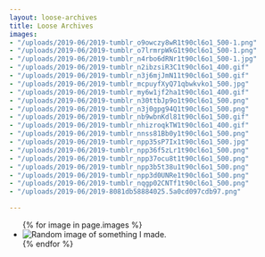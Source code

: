 ```yaml
---
layout: loose-archives
title: Loose Archives
images:
- "/uploads/2019-06/2019-tumblr_o9owczy8wR1t90cl6o1_500-1.png"
- "/uploads/2019-06/2019-tumblr_o7lrmrpWkG1t90cl6o1_500-1.png"
- "/uploads/2019-06/2019-tumblr_n4rbo6dRNr1t90cl6o1_500-1.jpg"
- "/uploads/2019-06/2019-tumblr_n2ibzsiR3C1t90cl6o1_400.gif"
- "/uploads/2019-06/2019-tumblr_n3j6mjJmN11t90cl6o1_500.gif"
- "/uploads/2019-06/2019-tumblr_mcpuyfXyQ71qbwkvko1_500.jpg"
- "/uploads/2019-06/2019-tumblr_my6w1jf2ha1t90cl6o1_400.gif"
- "/uploads/2019-06/2019-tumblr_n30ttbJp9o1t90cl6o1_500.png"
- "/uploads/2019-06/2019-tumblr_n3j0gpg94Q1t90cl6o1_500.png"
- "/uploads/2019-06/2019-tumblr_nb9wbnKdl81t90cl6o1_500.gif"
- "/uploads/2019-06/2019-tumblr_nhizroqkTW1t90cl6o1_400.gif"
- "/uploads/2019-06/2019-tumblr_nnss81Bb0y1t90cl6o1_500.png"
- "/uploads/2019-06/2019-tumblr_npp35sP7Ix1t90cl6o1_500.jpg"
- "/uploads/2019-06/2019-tumblr_npp36f5zLr1t90cl6o1_500.png"
- "/uploads/2019-06/2019-tumblr_npp37ocu8t1t90cl6o1_500.png"
- "/uploads/2019-06/2019-tumblr_npp3b5t38u1t90cl6o1_500.png"
- "/uploads/2019-06/2019-tumblr_npp3d0UNRe1t90cl6o1_500.png"
- "/uploads/2019-06/2019-tumblr_nqgp02CNTf1t90cl6o1_500.png"
- "/uploads/2019-06/2019-8081db58884025.5a0cd097cdb97.png"

---
```

<section>
    <ul>
        {% for image in page.images %}
        <li>
            <img class="lazy" data-src="https://images.weserv.nl?url=https://josecostatorres.github.io{{ image }}&h=600&q=80" src="https://images.weserv.nl?url=https://josecostatorres.github.io{{ image }}&q=25&output=webp" alt="Random image of something I made.">
        </li>
        {% endfor %}
        <script>
            $(function() {
                $('.lazy').Lazy({
                    effect: "fadeIn",
                    effectTime: 50,
                    threshold: 200,
                    scrollDirection: "vertical"
                });
            });
        </script>
    </ul>
</section>

<script>
    function imageSizeDesktop() {
        var images = document.getElementsByTagName("img");
        for (i = 0; i < images.length; i++) {
            var min = 300;
            var max = 400;
            var randomWidth = Math.floor(Math.random() * (max - min + 1) + min);
            images[i].style.width = randomWidth + 'px';
            var randomLeft = Math.floor(Math.random() * (window.innerWidth - randomWidth)) + 0;
            images[i].style.left = randomLeft + 'px';
            var randomTop = Math.floor(Math.random() * (2500 - 1 + 1) + 1);
            images[i].style.top = randomTop + 'px';
        }
    }
    function imageSizeMobile() {
        var images = document.getElementsByTagName("img");
        for (i = 0; i < images.length; i++) {
            var min = 100;
            var max = 200;
            var randomWidth = Math.floor(Math.random() * (max - min + 1) + min);
            images[i].style.width = randomWidth + 'px';
            var randomLeft = Math.floor(Math.random() * (window.innerWidth - randomWidth)) + 0;
            images[i].style.left = randomLeft + 'px';
            var randomTop = Math.floor(Math.random() * (2500 - 1 + 1) + 1);
            images[i].style.top = randomTop + 'px';
        }
    }
    if (window.matchMedia('(max-width:500px)').matches) {
        imageSizeMobile();
    } else {
        imageSizeDesktop();
    }
    
    var $ = jQuery.noConflict();
    $(document).ready(function() {
        var $draggable = $('img').draggabilly({
            containment: 'body'
        })
        $("img").on('click mousedown', function () {
            var curr_index = $(this).css("z-index") + 1;
            $(this).css({
                'z-index': curr_index
            });
            $("img").not(this).css({
                'z-index': 0
            });
        })
    })
</script>